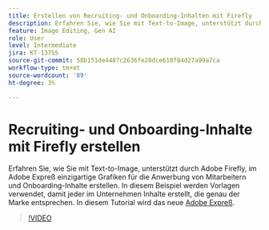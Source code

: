 ```yaml
---
title: Erstellen von Recruiting- und Onboarding-Inhalten mit Firefly
description: Erfahren Sie, wie Sie mit Text-to-Image, unterstützt durch Adobe Firefly, im Adobe Expreß einzigartige Grafiken für die Anwerbung und das Onboarding von Inhalten erstellen können.
feature: Image Editing, Gen AI
role: User
level: Intermediate
jira: KT-13755
source-git-commit: 58b151de4487c2636fe28dce610f84d27a99a7ca
workflow-type: tm+mt
source-wordcount: '89'
ht-degree: 3%

---
```


# Recruiting- und Onboarding-Inhalte mit Firefly erstellen

Erfahren Sie, wie Sie mit Text-to-Image, unterstützt durch Adobe Firefly, im Adobe Expreß einzigartige Grafiken für die Anwerbung von Mitarbeitern und Onboarding-Inhalte erstellen. In diesem Beispiel werden Vorlagen verwendet, damit jeder im Unternehmen Inhalte erstellt, die genau der Marke entsprechen. In diesem Tutorial wird das neue [Adobe Expreß](https://www.adobe.com/express/).

>[!VIDEO](https://video.tv.adobe.com/v/3422411?quality=12&learn=on&hidetitle=true)